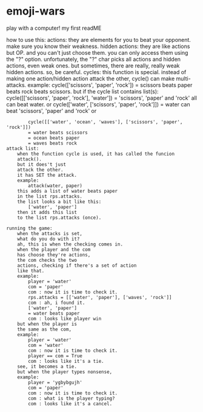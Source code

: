 # emoji-wars
play with a computer!
my first readME

how to use this:
    actions:
        they are elements for you to
        beat your opponent.
        make sure you know their weakness.
    hidden actions:
        they are like actions
        but OP.
        and you can't just choose them.
        you can only access them
        using the "?" option.
        unfortunately, the "?" char
        picks all actions and hidden actions,
        even weak ones.
        but sometimes, there are really, really weak hidden actions.
        so, be careful.
    cycles:
        this function
        is special.
        instead of making one action/hidden action
        attack the other, cycle() can make
        multi-attacks.
        example:
            cycle(['scissors', 'paper', 'rock'])
            = scissors beats paper beats rock beats scissors.
        but if the cycle list contains
        list(s):
            cycle([['scissors', 'paper', 'rock'], 'water'])
            = 'scissors', 'paper' and 'rock' all can beat water.
            or
            cycle(['water', ['scissors', 'paper', 'rock']])
            = water can beat 'scissors', 'paper' and 'rock'
            or
            
            cycle([['water', 'ocean', 'waves'], ['scissors', 'paper', 'rock']])
            = water beats scissors
            = ocean beats paper
            = waves beats rock
    attack list:
        when the function cycle is used, it has called the funcion
        attack().
        but it does't just
        attack the other.
        it has SET the attack.
        example:
            attack(water, paper)
        this adds a list of water beats paper
        in the list rps.attacks.
        the list looks a bit like this:
            ['water', 'paper']
        then it adds this list
        to the list rps.attacks (once).
        
    running the game:
        when the attacks is set,
        what do you do with it?
        ah, this is when the checking comes in.
        when the player and the com
        has choose they're actions,
        the com checks the two
        actions, checking if there's a set of action
        like that.
        example:
            player = 'water'
            com = 'paper'
            com : now it is time to check it.
            rps.attacks = [['water', 'paper'], ['waves', 'rock']]
            com : ah, i found it.
            ['water', 'paper']
            = water beats paper
            com : looks like player win
        but when the player is
        the same as the com,
        example:
            player = 'water'
            com = 'water'
            com : now it is time to check it.
            player == com = True
            com : looks like it's a tie.
        see, it becomes a tie.
        but when the player types nonsense,
        example:
            player = 'ygbybgujh'
            com = 'paper'
            com : now it is time to check it.
            com : what is the player typing?
            com : looks like it's a cancel.
